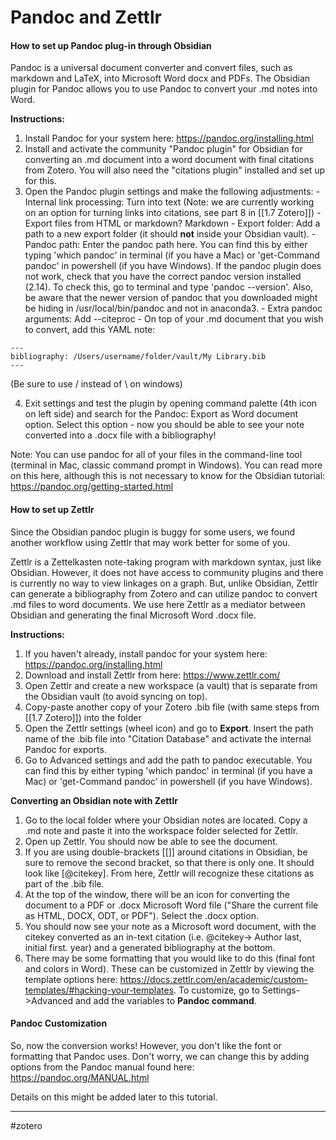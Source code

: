 # Pandoc and Zettlr

#### How to set up Pandoc plug-in through Obsidian

Pandoc is a universal document converter and convert files, such as markdown and LaTeX, into Microsoft Word docx and PDFs. The Obsidian plugin for Pandoc allows you to use Pandoc to convert your .md notes into Word.

**Instructions:**
1. Install Pandoc for your system here: https://pandoc.org/installing.html
2. Install and activate the community "Pandoc plugin" for Obsidian for converting an .md document into a word document with final citations from Zotero. You will also need the "citations plugin" installed and set up for this.
3. Open the Pandoc plugin settings and make the following adjustments:
		- Internal link processing: Turn into text (Note: we are currently working on an option for turning links into citations, see part 8 in [[1.7 Zotero]])
		- Export files from HTML or markdown? Markdown
		- Export folder: Add a path to a new export folder (it should **not** inside your Obsidian vault).
		- Pandoc path: Enter the pandoc path here. You can find this by either typing 'which pandoc' in terminal (if you have a Mac) or 'get-Command pandoc' in powershell (if you have Windows). If the pandoc plugin does not work, check that you have the correct pandoc version installed (2.14). To check this, go to terminal and type 'pandoc --version'. Also, be aware that the newer version of pandoc that you downloaded might be hiding in /usr/local/bin/pandoc and not in anaconda3.
		- Extra pandoc arguments: Add --citeproc 
		- On top of your .md document that you wish to convert, add this YAML note:

```
---
bibliography: /Users/username/folder/vault/My Library.bib
---
```
	      
(Be sure to use / instead of \ on windows)

4. Exit settings and test the plugin by opening command palette (4th icon on left side) and search for the Pandoc: Export as Word document option. Select this option - now you should be able to see your note converted into a .docx file with a bibliography!

Note: You can use pandoc for all of your files in the command-line tool (terminal in Mac, classic command prompt in Windows). You can read more on this here, although this is not necessary to know for the Obsidian tutorial: https://pandoc.org/getting-started.html

#### How to set up Zettlr

Since the Obsidian pandoc plugin is buggy for some users, we found another workflow using Zettlr that may work better for some of you.

Zettlr is a Zettelkasten note-taking program with markdown syntax, just like Obsidian. However, it does not have access to community plugins and there is currently no way to view linkages on a graph. But, unlike Obsidian, Zettlr can generate a bibliography from Zotero and can utilize pandoc to convert .md files to word documents. We use here Zettlr as a mediator between Obsidian and generating the final Microsoft Word .docx file.

**Instructions:**
1. If you haven't already, install pandoc for your system here: https://pandoc.org/installing.html
2. Download and install Zettlr from here: https://www.zettlr.com/
3. Open Zettlr and create a new workspace (a vault) that is separate from the Obsidian vault (to avoid syncing on top).
4. Copy-paste another copy of your Zotero .bib file (with same steps from [[1.7 Zotero]]) into the folder
5. Open the Zettlr settings (wheel icon) and go to **Export**. Insert the path name of the .bib file into "Citation Database" and activate the internal Pandoc for exports.
6. Go to Advanced settings and add the path to pandoc executable. You can find this by either typing 'which pandoc' in terminal (if you have a Mac) or 'get-Command pandoc' in powershell (if you have Windows).

**Converting an Obsidian note with Zettlr**
1. Go to the local folder where your Obsidian notes are located. Copy a .md note and paste it into the workspace folder selected for Zettlr.
2. Open up Zettlr. You should now be able to see the document.
3. If you are using double-brackets [[]] around citations in Obsidian, be sure to remove the second bracket, so that there is only one. It should look like [@citekey]. From here, Zettlr will recognize these citations as part of the .bib file.
4. At the top of the window, there will be an icon for converting the document to a PDF or .docx Microsoft Word file ("Share the current file as HTML, DOCX, ODT, or PDF"). Select the .docx option.
5. You should now see your note as a Microsoft word document, with the citekey converted as an in-text citation (i.e. @citekey-> Author last, initial first. year) and a generated bibliography at the bottom.
6. There may be some formatting that you would like to do this (final font and colors in Word). These can be customized in Zettlr by viewing the template options here: https://docs.zettlr.com/en/academic/custom-templates/#hacking-your-templates. To customize, go to Settings->Advanced and add the variables to **Pandoc command**.


#### Pandoc Customization

So, now the conversion works! However, you don't like the font or formatting that Pandoc uses. Don't worry, we can change this by adding options from the Pandoc manual found here: https://pandoc.org/MANUAL.html

Details on this might be added later to this tutorial.


---
#zotero